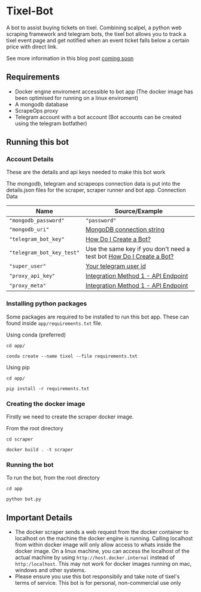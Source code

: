 # Tixel-Bot
A bot to assist buying tickets on tixel. Combining scalpel, a python web scraping framework and telegram bots, the tixel bot allows you to track a tixel event page and get notified when an event ticket falls below a certain price with direct link.

See more information in this blog post [coming soon]()

## Requirements
- Docker engine enviroment accessible to bot app (The docker image has been optimised for running on a linux enviroment)
- A mongodb database
- ScrapeOps proxy
- Telegram account with a bot account (Bot accounts can be created using the telegram botfather)

## Running this bot

### Account Details
These are the details and api keys needed to make this bot work

The mongodb, telegram and scrapeops connection data is put into the details.json files for the scraper, scraper runner and bot app.
Connection Data

| Name | Source/Example |
| ---- |  ----  |
| `"mongodb_password"` | `"password"` |
| `"mongodb_uri"` | [MongoDB connection string](https://www.mongodb.com/docs/manual/reference/connection-string/) |
| `"telegram_bot_key"` | [How Do I Create a Bot?](https://core.telegram.org/bots) |
| `"telegram_bot_key_test"` | Use the same key if you don't need a test bot [How Do I Create a Bot?](https://core.telegram.org/bots) |
| `"super_user"` | [Your telegram user id](https://medium.com/@tabul8tor/how-to-find-your-telegram-user-id-6878d54acafa) |
| `"proxy_api_key"` | [Integration Method 1 - API Endpoint](https://scrapeops.io/docs/proxy-aggregator/getting-started/api-basics/) |
| `"proxy_meta"` | [Integration Method 1 - API Endpoint](https://scrapeops.io/docs/proxy-aggregator/getting-started/api-basics/) |

### Installing python packages
Some packages are required to be installed to run this bot app. These can found inside `app/requirements.txt` file. 

Using conda (preferred)

`cd app/`

`conda create --name tixel --file requirements.txt`

Using pip

`cd app/`

`pip install -r requirements.txt`

### Creating the docker image
Firstly we need to create the scraper docker image. 

From the root directory

`cd scraper`

`docker build . -t scraper`

### Running the bot
To run the bot, from the root directory

`cd app`

`python bot.py`


## Important Details
- The docker scraper sends a web request from the docker container to localhost on the machine the docker engine is running. Calling localhost from within docker image will only allow access to whats inside the docker image. On a linux machine, you can access the localhost of the actual machine by using `http://host.docker.internal` instead of `http:/localhost`. This may not work for docker images running on mac, windows and other systems.
- Please ensure you use this bot responsibily and take note of tixel's terms of service. This bot is for personal, non-commercial use only
